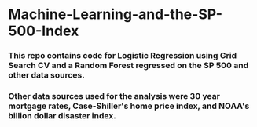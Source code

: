 # Machine-Learning-and-the-SP-500-Index

### This repo contains code for Logistic Regression using Grid Search CV and a Random Forest regressed on the SP 500 and other data sources.

### Other data sources used for the analysis were 30 year mortgage rates, Case-Shiller's home price index, and NOAA's billion dollar disaster index.
